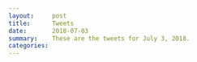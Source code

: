 ```yaml
---
layout:     post
title:      Tweets
date:       2018-07-03
summary:    These are the tweets for July 3, 2018.
categories:
---
```


